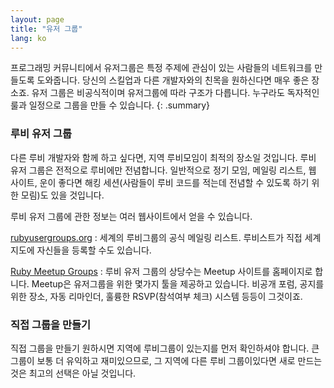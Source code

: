 ```yaml
---
layout: page
title: "유저 그룹"
lang: ko
---
```


프로그래밍 커뮤니티에서 유저그룹은 특정 주제에 관심이 있는 사람들의 네트워크를
만들도록 도와줍니다. 당신의 스킬업과 다른 개발자와의 친목을 원하신다면 매우
좋은 장소죠. 유저 그룹은 비공식적이며 유저그룹에 따라 구조가 다릅니다. 누구라도
독자적인 룰과 일정으로 그룹을 만들 수 있습니다.
{: .summary}

### 루비 유저 그룹

다른 루비 개발자와 함께 하고 싶다면, 지역 루비모임이 최적의 장소일 것입니다.
루비 유저 그룹은 전적으로 루비에만 전념합니다. 일반적으로 정기 모임, 메일링
리스트, 웹 사이트, 운이 좋다면 해킹 세션(사람들이 루비 코드를 적는데 전념할 수
있도록 하기 위한 모림)도 있을 것입니다.

루비 유저 그룹에 관한 정보는 여러 웹사이트에서 얻을 수 있습니다.

[rubyusergroups.org][1]
: 세계의 루비그룹의 공식 메일링 리스트. 루비스트가 직접 세계지도에 자신들을
  등록할 수도 있습니다.

[Ruby Meetup Groups][2]
: 루비 유저 그룹의 상당수는 Meetup 사이트를 홈페이지로 합니다. Meetup은
유저그룹을 위한 몇가지 툴을 제공하고 있습니다. 비공개 포럼, 공지를 위한 장소,
자동 리마인더, 훌륭한 RSVP(참석여부 체크) 시스템 등등이 그것이죠.

### 직접 그룹을 만들기

직접 그룹을 만들기 원하시면 지역에 루비그룹이 있는지를 먼저 확인하셔야 합니다.
큰 그룹이 보통 더 유익하고 재미있으므로, 그 지역에 다른 루비 그룹이있다면 새로
만드는 것은 최고의 선택은 아닐 것입니다.



[1]: http://www.rubyusergroups.org/
[2]: http://ruby.meetup.com
